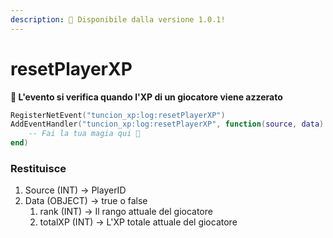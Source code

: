 ```yaml
---
description: 🔧 Disponibile dalla versione 1.0.1!
---
```


# resetPlayerXP

**📢 L'evento si verifica quando l'XP di un giocatore viene azzerato**

```lua
RegisterNetEvent("tuncion_xp:log:resetPlayerXP")
AddEventHandler("tuncion_xp:log:resetPlayerXP", function(source, data)
    -- Fai la tua magia qui 💫
end)
```

### Restituisce

1. Source <span className="color-blue">(INT)</span> <span className="color-orange">-> PlayerID</span>
2. Data <span className="color-blue">(OBJECT)</span> <span className="color-orange">-> true o false</span>
   1. rank <span className="color-blue">(INT)</span> <span className="color-orange">-> Il rango attuale del giocatore</span>
   2. totalXP <span className="color-blue">(INT)</span> <span className="color-orange">-> L'XP totale attuale del giocatore</span>